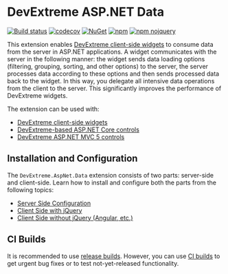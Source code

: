 # DevExtreme ASP.NET Data

[![Build status](https://ci.appveyor.com/api/projects/status/6jyq7ocmvbuhvypo/branch/master?svg=true)](https://ci.appveyor.com/project/dxrobot/devextreme-aspnet-data/branch/master)
[![codecov](https://codecov.io/gh/DevExpress/DevExtreme.AspNet.Data/branch/master/graph/badge.svg)](https://codecov.io/gh/DevExpress/DevExtreme.AspNet.Data)
[![NuGet](https://img.shields.io/nuget/v/DevExtreme.AspNet.Data.svg?maxAge=43200)](https://www.nuget.org/packages/DevExtreme.AspNet.Data)
[![npm](https://img.shields.io/npm/v/devextreme-aspnet-data.svg?maxAge=43200)](https://www.npmjs.com/package/devextreme-aspnet-data)
[![npm nojquery](https://img.shields.io/npm/v/devextreme-aspnet-data-nojquery.svg?maxAge=43200&label=npm+nojquery)](https://www.npmjs.com/package/devextreme-aspnet-data-nojquery)

This extension enables [DevExtreme client-side widgets](https://js.devexpress.com) to consume data from the server in ASP.NET applications. A widget communicates with the server in the following manner: the widget sends data loading options (filtering, grouping, sorting, and other options) to the server, the server processes data according to these options and then sends processed data back to the widget. In this way, you delegate all intensive data operations from the client to the server. This significantly improves the performance of DevExtreme widgets.

The extension can be used with:

* [DevExtreme client-side widgets](https://js.devexpress.com)
* [DevExtreme-based ASP.NET Core controls](https://docs.devexpress.com/AspNetCore/400263)
* [DevExtreme ASP.NET MVC 5 controls](https://docs.devexpress.com/DevExtremeAspNetMvc/400943/)

## Installation and Configuration

The `DevExtreme.AspNet.Data` extension consists of two parts: server-side and client-side. Learn how to install and configure both the parts from the following topics:

- [Server Side Configuration](docs/server-side-configuration.md)
- [Client Side with jQuery](docs/client-side-with-jquery.md)
- [Client Side without jQuery (Angular, etc.)](docs/client-side-without-jquery.md)

## CI Builds

It is recommended to use [release builds](https://github.com/DevExpress/DevExtreme.AspNet.Data/releases). However, you can use [CI builds](docs/using-ci-builds.md) to get urgent bug fixes or to test not-yet-released functionality.